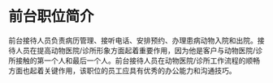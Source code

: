 # 前台职位简介

前台接待人员负责病历管理、接听电话、安排预约、办理患病动物入院和出院。接待人员在提高动物医院/诊所形象方面起着重要作用，因为他是客户与动物医院/诊所接触的第一个人和最后一个人。前台接待人员在动物医院/诊所工作流程的顺畅方面也起着关键作用，该职位的员工应具有优秀的办公能力和沟通技巧。
